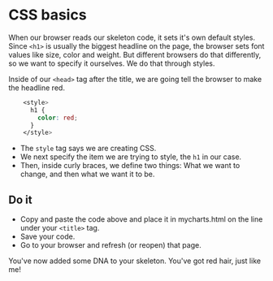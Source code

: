 # CSS basics

When our browser reads our skeleton code, it sets it's own default styles. Since `<h1>` is usually the biggest headline on the page, the browser sets font values like size, color and weight. But different browsers do that differently, so we want to specify it ourselves. We do that through styles.

Inside of our `<head>` tag after the title, we are going tell the browser to make the headline red.

```css
    <style>
      h1 {
        color: red;
      }
    </style>
```

* The `style` tag says we are creating CSS. 
* We next specify the item we are trying to style, the `h1` in our case.
* Then, inside curly braces, we define two things: What we want to change, and then what we want it to be.

## Do it

* Copy and paste the code above and place it in mycharts.html on the line under your `<title>` tag.
* Save your code.
* Go to your browser and refresh (or reopen) that page.

You've now added some DNA to your skeleton. You've got red hair, just like me!